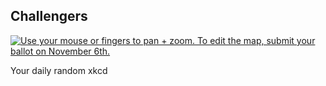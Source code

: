 ## Challengers
[![Use your mouse or fingers to pan + zoom. To edit the map, submit your ballot on November 6th.](https://imgs.xkcd.com/comics/challengers.png)](https://xkcd.com/2067/ "Use your mouse or fingers to pan + zoom. To edit the map, submit your ballot on November 6th.")

Your daily random xkcd
